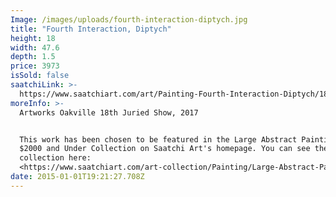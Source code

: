 ```yaml
---
Image: /images/uploads/fourth-interaction-diptych.jpg
title: "Fourth Interaction, Diptych"
height: 18
width: 47.6
depth: 1.5
price: 3973
isSold: false
saatchiLink: >-
  https://www.saatchiart.com/art/Painting-Fourth-Interaction-Diptych/189576/2494452/view
moreInfo: >-
  Artworks Oakville 18th Juried Show, 2017


  This work has been chosen to be featured in the Large Abstract Paintings for
  $2000 and Under Collection on Saatchi Art's homepage. You can see the
  collection here:
  <https://www.saatchiart.com/art-collection/Painting/Large-Abstract-Paintings-for-2000-and-Under/153961/107187/view>
date: 2015-01-01T19:21:27.708Z
---
```

